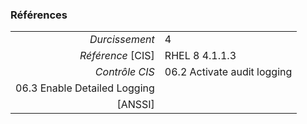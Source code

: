 ### Références

|                 |    |
|----------------:|:---|
|   *Durcissement*| 4 |
|*Référence* [CIS]| RHEL 8 4.1.1.3 |
|   *Contrôle CIS*| 06.2 Activate audit logging
06.3 Enable Detailed Logging |
|          [ANSSI]|  |
